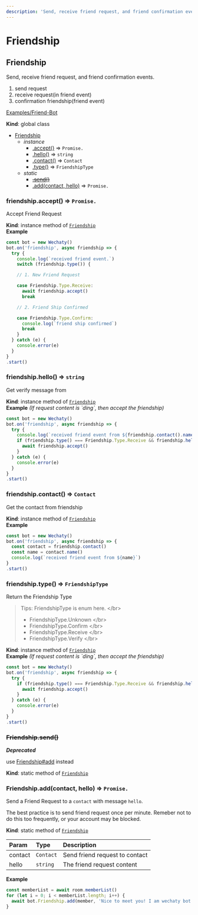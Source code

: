 ```yaml
---
description: 'Send, receive friend request, and friend confirmation events.'
---
```


# Friendship

## Friendship

Send, receive friend request, and friend confirmation events.

1. send request
2. receive request\(in friend event\)
3. confirmation friendship\(friend event\)

[Examples/Friend-Bot](https://github.com/Chatie/wechaty/blob/1523c5e02be46ebe2cc172a744b2fbe53351540e/examples/friend-bot.ts)

**Kind**: global class

* [Friendship](friendship.md#Friendship)
  * _instance_
    * [.accept\(\)](friendship.md#Friendship+accept) ⇒ `Promise.`
    * [.hello\(\)](friendship.md#Friendship+hello) ⇒ `string`
    * [.contact\(\)](friendship.md#Friendship+contact) ⇒ `Contact`
    * [.type\(\)](friendship.md#Friendship+type) ⇒ `FriendshipType`
  * _static_
    * [~~.send\(\)~~](friendship.md#Friendship.send)
    * [.add\(contact, hello\)](friendship.md#Friendship.add) ⇒ `Promise.`

### friendship.accept\(\) ⇒ `Promise.`

Accept Friend Request

**Kind**: instance method of [`Friendship`](friendship.md#Friendship)  
**Example**

```javascript
const bot = new Wechaty()
bot.on('friendship', async friendship => {
  try {
    console.log(`received friend event.`)
    switch (friendship.type()) {

    // 1. New Friend Request

    case Friendship.Type.Receive:
      await friendship.accept()
      break

    // 2. Friend Ship Confirmed

    case Friendship.Type.Confirm:
      console.log(`friend ship confirmed`)
      break
    }
  } catch (e) {
    console.error(e)
  }
}
.start()
```

### friendship.hello\(\) ⇒ `string`

Get verify message from

**Kind**: instance method of [`Friendship`](friendship.md#Friendship)  
**Example** _\(If request content is \`ding\`, then accept the friendship\)_

```javascript
const bot = new Wechaty()
bot.on('friendship', async friendship => {
  try {
    console.log(`received friend event from ${friendship.contact().name()}`)
    if (friendship.type() === Friendship.Type.Receive && friendship.hello() === 'ding') {
      await friendship.accept()
    }
  } catch (e) {
    console.error(e)
  }
}
.start()
```

### friendship.contact\(\) ⇒ `Contact`

Get the contact from friendship

**Kind**: instance method of [`Friendship`](friendship.md#Friendship)  
**Example**

```javascript
const bot = new Wechaty()
bot.on('friendship', async friendship => {
  const contact = friendship.contact()
  const name = contact.name()
  console.log(`received friend event from ${name}`)
}
.start()
```

### friendship.type\(\) ⇒ `FriendshipType`

Return the Friendship Type

> Tips: FriendshipType is enum here. &lt;/br&gt;
>
> * FriendshipType.Unknown  &lt;/br&gt;
> * FriendshipType.Confirm  &lt;/br&gt;
> * FriendshipType.Receive  &lt;/br&gt;
> * FriendshipType.Verify   &lt;/br&gt;

**Kind**: instance method of [`Friendship`](friendship.md#Friendship)  
**Example** _\(If request content is \`ding\`, then accept the friendship\)_

```javascript
const bot = new Wechaty()
bot.on('friendship', async friendship => {
  try {
    if (friendship.type() === Friendship.Type.Receive && friendship.hello() === 'ding') {
      await friendship.accept()
    }
  } catch (e) {
    console.error(e)
  }
}
.start()
```

### ~~Friendship.send\(\)~~

_**Deprecated**_

use [Friendship\#add](friendship.md#friendship-add-contact-hello-promise) instead

**Kind**: static method of [`Friendship`](friendship.md#Friendship)  


### Friendship.add\(contact, hello\) ⇒ `Promise.`

Send a Friend Request to a `contact` with message `hello`.

The best practice is to send friend request once per minute. Remeber not to do this too frequently, or your account may be blocked.

**Kind**: static method of [`Friendship`](friendship.md#Friendship)

| Param | Type | Description |
| :--- | :--- | :--- |
| contact | `Contact` | Send friend request to contact |
| hello | `string` | The friend request content |

**Example**

```javascript
const memberList = await room.memberList()
for (let i = 0; i < memberList.length; i++) {
  await bot.Friendship.add(member, 'Nice to meet you! I am wechaty bot!')
}
```

